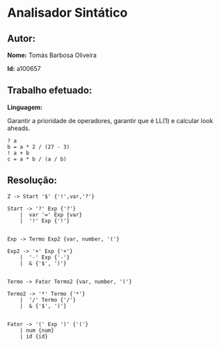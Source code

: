 # Analisador Sintático

## Autor:

**Nome:** Tomás Barbosa Oliveira

**Id:** a100657

## Trabalho efetuado:

**Linguagem:**


Garantir a prioridade de operadores, garantir que é LL(1) e calcular look aheads.
```
? a
b = a * 2 / (27 - 3)
! a + b
c = a * b / (a / b)
```


## Resolução:

```
Z -> Start '$' {'!',var,'?'}

Start -> '?' Exp {'?'}
    |  var '=' Exp {var}
    |  '!' Exp {'!'}


Exp -> Termo Exp2 {var, number, '('}

Exp2 -> '+' Exp {'+'}
    |  '-' Exp {'-'}
    |  & {'$', ')'}


Termo -> Fator Termo2 {var, number, '('}

Termo2 -> '*' Termo {'*'}
    |  '/' Termo {'/'}
    |  & {'$', ')'}


Fator -> '(' Exp ')' {'('}
    | num {num}
    | id {id}
```